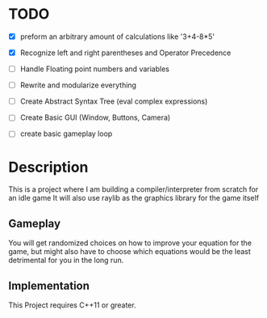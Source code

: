 # TODO
- [x] preform an arbitrary amount of calculations like '3+4-8*5'
- [x] Recognize left and right parentheses and Operator Precedence
- [ ] Handle Floating point numbers and variables
- [ ] Rewrite and modularize everything
- [ ] Create Abstract Syntax Tree (eval complex expressions)
- [ ] Create Basic GUI (Window, Buttons, Camera)
- [ ] create basic gameplay loop


# Description
This is a project where I am building a compiler/interpreter from scratch for an idle game 
It will also use raylib as the graphics library for the game itself

## Gameplay
You will get randomized choices on how to improve your equation for the game, but might also have to choose which equations
would be the least detrimental for you in the long run.

## Implementation 
This Project requires C++11 or greater.
